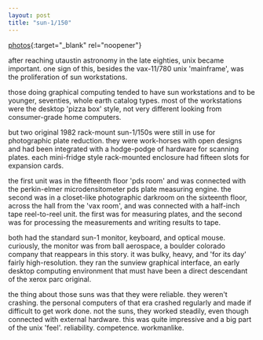 ```yaml
---
layout: post
title: "sun-1/150"
---
```

[photos](https://photos.app.goo.gl/rL5NTL2iFomFjedM6){:target="_blank" rel="noopener"}

after reaching utaustin astronomy in the late eighties, unix became important. one sign of this, besides the vax-11/780 unix 'mainframe', was the proliferation of sun workstations. 

those doing graphical computing tended to have sun workstations and to be younger, seventies, whole earth catalog types. most of the workstations were the desktop 'pizza box' style, not very different looking from consumer-grade home computers. 

but two original 1982 rack-mount sun-1/150s were still in use for photographic plate reduction. they were work-horses with open designs and had been integrated with a hodge-podge of hardware for scanning plates. each mini-fridge style rack-mounted enclosure had fifteen slots for expansion cards.

the first unit was in the fifteenth floor 'pds room' and was connected with the perkin-elmer microdensitometer pds plate measuring engine. the second was in a closet-like photographic darkroom on the sixteenth floor, across the hall from the 'vax room', and was connected with a half-inch tape reel-to-reel unit. the first was for measuring plates, and the second was for processing the measurements and writing results to tape.

both had the standard sun-1 monitor, keyboard, and optical mouse. curiously, the monitor was from ball aerospace, a boulder colorado company that reappears in this story. it was bulky, heavy, and 'for its day' fairly high-resolution. they ran the sunview graphical interface, an early desktop computing environment that must have been a direct descendant of the xerox parc original.

the thing about those suns was that they were reliable. they weren't crashing. the personal computers of that era crashed regularly and made if difficult to get work done. not the suns, they worked steadily, even though connected with external hardware. this was quite impressive and a big part of the unix 'feel'. reliability. competence. workmanlike.
